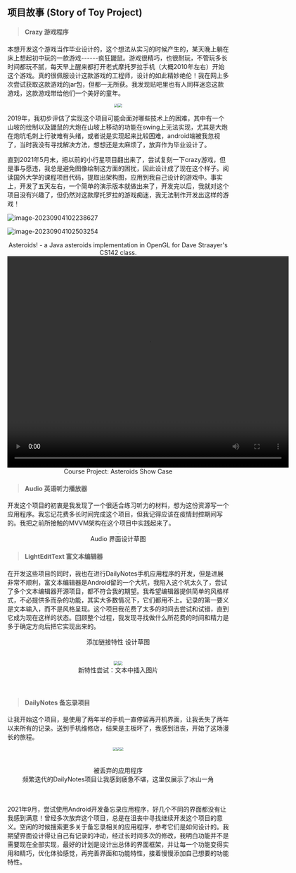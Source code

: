 ## 项目故事 (Story of Toy Project)

> #### Crazy 游戏程序

本想开发这个游戏当作毕业设计的，这个想法从实习的时候产生的，某天晚上躺在床上想起初中玩的一款游戏------疯狂鼹鼠。游戏很精巧，也很耐玩，不管玩多长时间都玩不腻，每天早上醒来都打开老式摩托罗拉手机（大概2010年左右）开始这个游戏。真的很佩服设计这款游戏的工程师，设计的如此精妙绝伦！我在网上多次尝试获取这款游戏的jar包，但都一无所获。我发现贴吧里也有人同样迷恋这款游戏，这款游戏带给他们一个美好的童年。

<div><center><img src="Story/tieba_crazy.jpg" style="zoom:50%;"><img src="Story/crazy_plus.jpg" style="zoom:60%;"></center></div>

2019年，我初步评估了实现这个项目可能会面对哪些技术上的困难，其中有一个山坡的绘制以及鼹鼠的大炮在山坡上移动的功能在swing上无法实现，尤其是大炮在炮坑毛刺上行驶难有头绪，或者说是实现起来比较困难，android端被我忽视了，当时我没有寻找解决方法，想想还是太麻烦了，放弃作为毕业设计了。

直到2021年5月末，把以前的小行星项目翻出来了，尝试复刻一下crazy游戏，但是事与愿违，我总是避免图像绘制这方面的困扰，因此设计成了现在这个样子。阅读国外大学的课程项目代码，提取出架构图，应用到我自己设计的游戏中。事实上，开发了五天左右，一个简单的演示版本就做出来了，开发完以后，我就对这个项目没有兴趣了，但仍然对这款摩托罗拉的游戏痴迷，我无法制作开发出这样的游戏！

![image-20230904102238627](Story/image-20230904102238627.png)

![image-20230904102503254](Story/image-20230904102503254.png)

<center>Asteroids! - a Java asteroids implementation in OpenGL for Dave Straayer's CS142 class.</center>

<center>
<video width="640" height="480" controls align-items="center;" justify-content="center;">
  <source src="Story/asteroids.mp4" type="video/mp4">
您的浏览器不支持Video标签。
</video></center>

<center>Course Project: Asteroids Show Case</center>








> #### **Audio** 英语听力播放器

开发这个项目的初衷是我发现了一个很适合练习听力的材料，想为这份资源写一个应用程序。我忘记花费多长时间完成这个项目，但我记得应该在疫情封控期间写的。我把之前所接触的MVVM架构在这个项目中实践起来了。

<div><center><img src="Story/IMG_20230808_213133.jpg" style="zoom:12%;"></center></div>

<center>Audio 界面设计草图 </center>



> #### LightEditText 富文本编辑器

在开发这些项目的同时，我也在进行DailyNotes手机应用程序的开发，但是进展非常不顺利，富文本编辑器是Android留的一个大坑，我陷入这个坑太久了，尝试了多个文本编辑器开源项目，都不符合我的期望。我希望编辑器提供简单的风格样式，不必提供多而杂的功能，其实大多数情况下，它们都用不上。记录的第一要义是文本输入，而不是风格呈现。这个项目我花费了太多的时间去尝试和试错，直到它成为现在这样的状态。回顾整个过程，我发现寻找做什么所花费的时间和精力是多于确定方向后把它实现出来的。

<div><center><img src="Story/IMG_20230808_204436.jpg" style="zoom:12%;"></center></div>

<center>添加链接特性 设计草图</center><br><br>



<div><center><img src="Story/Screenshot_20221227-171823.png" style="zoom:60%;"><img src="Story/Screenshot_20221227-223253.png" style="zoom:60%;"></center></div>

<center>新特性尝试：文本中插入图片</center><br><br>

> #### DailyNotes 备忘录项目

让我开始这个项目，是使用了两年半的手机一直停留再开机界面，让我丢失了两年以来所有的记录。送到手机维修店，结果是主板坏了，我感到沮丧，开始了这场漫长的旅程。

<div><center><img src="Story/Screenshot_20220519-225336.png" style="zoom:50%;"><img src="Story/Screenshot_20221026-152055.png" style="zoom:50%;"><img src="Story/Screenshot_20221108-164900.png" style="zoom:50%;"></center></div><br><br>

<center>被丢弃的应用程序 <br>频繁迭代的DailyNotes项目让我感到疲惫不堪，这里仅展示了冰山一角</center><br><br>



2021年9月，尝试使用Android开发备忘录应用程序，好几个不同的界面都没有让我感到满意！曾经多次放弃这个项目，总是在沮丧中寻找继续开发这个项目的意义。空闲的时候搜索更多关于备忘录相关的应用程序，参考它们是如何设计的。我期望界面设计得让自己有记录的冲动，经过长时间多次的修改，我明白功能并不是需要现在全部实现，最好的计划是设计出总体的界面框架，并让每一个功能变得实用和精巧，优化体验感觉，再完善界面和功能特性，接着慢慢添加自己想要的功能特性。

